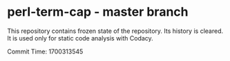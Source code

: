 # perl-term-cap - master branch

This repository contains frozen state of the repository.
Its history is cleared. It is used only for static code
analysis with Codacy.

Commit Time: 1700313545